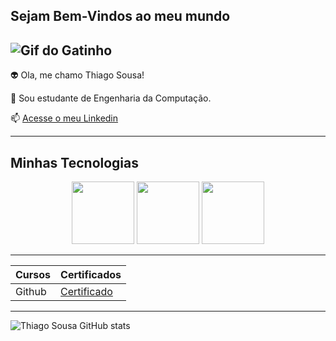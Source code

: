 ## Sejam Bem-Vindos ao meu mundo  

![Gif do Gatinho](https://media.tenor.com/OKLkZ1Um5HIAAAAM/mad-typing.gif)
-----------

👽 Ola, me chamo Thiago Sousa!

💬 Sou estudante de Engenharia da Computação.

📫 [Acesse o meu Linkedin](https://www.linkedin.com/in/thiago-sousa-delphino-914649220/)

-----------

## Minhas Tecnologias
<p align="center">
<img src="https://cdn.jsdelivr.net/gh/devicons/devicon@latest/icons/c/c-original.svg" width="100px">
<img src="https://cdn.jsdelivr.net/gh/devicons/devicon@latest/icons/javascript/javascript-original.svg" width="100px">
<img src="https://cdn.jsdelivr.net/gh/devicons/devicon@latest/icons/html5/html5-original.svg" width="100px">
</p>

-----
| Cursos | Certificados |
|--------|--------------|
| Github |  [Certificado](https://hermes.dio.me/certificates/GTCHCRQB.pdf)|


-----
![Thiago Sousa GitHub stats](https://github-readme-stats.vercel.app/api?username=Thiago2403&show_icons=true&theme=dark)

<!--
**Thiago2403/Thiago2403** is a ✨ _special_ ✨ repository because its `README.md` (this file) appears on your GitHub profile.

Here are some ideas to get you started:

- 🔭 I’m currently working on ...
- 🌱 I’m currently learning ...
- 👯 I’m looking to collaborate on ...
- 🤔 I’m looking for help with ...
- 💬 Ask me about ...
- 📫 How to reach me: ...
- 😄 Pronouns: ...
- ⚡ Fun fact: ...
-->
